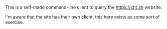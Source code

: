 This is a self-made command-line client to query the https://cht.sh website.

I'm aware that the site has their own client, this here exists as some 
sort of exercise.

